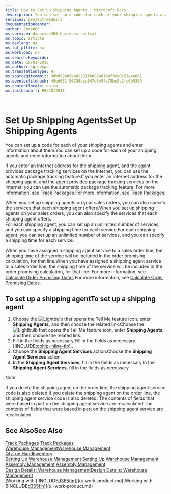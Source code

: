 ```yaml
---
title: How to Set Up Shipping Agents | Microsoft Docs
description: You can set up a code for each of your shipping agents and enter information about them.
services: project-madeira
documentationcenter: 
author: SorenGP
ms.service: dynamics365-business-central
ms.topic: article
ms.devlang: na
ms.tgt_pltfrm: na
ms.workload: na
ms.search.keywords: 
ms.date: 10/01/2018
ms.author: sgroespe
ms.translationtype: HT
ms.sourcegitcommit: 9dbd92409ba02281f008246194f3ce0c53e4e001
ms.openlocfilehash: 49ed631f56730bce647dfe9fc75be2c2fc6b9359
ms.contentlocale: en-ca
ms.lasthandoff: 09/28/2018

---
```

# <a name="set-up-shipping-agents"></a><span data-ttu-id="69ae4-103">Set Up Shipping Agents</span><span class="sxs-lookup"><span data-stu-id="69ae4-103">Set Up Shipping Agents</span></span>
<span data-ttu-id="69ae4-104">You can set up a code for each of your shipping agents and enter information about them.</span><span class="sxs-lookup"><span data-stu-id="69ae4-104">You can set up a code for each of your shipping agents and enter information about them.</span></span>  

<span data-ttu-id="69ae4-105">If you enter an Internet address for the shipping agent, and the agent provides package tracking services on the Internet, you can use the automatic package tracking feature.</span><span class="sxs-lookup"><span data-stu-id="69ae4-105">If you enter an Internet address for the shipping agent, and the agent provides package tracking services on the Internet, you can use the automatic package tracking feature.</span></span> <span data-ttu-id="69ae4-106">For more information, see [Track Packages](sales-how-track-packages.md).</span><span class="sxs-lookup"><span data-stu-id="69ae4-106">For more information, see [Track Packages](sales-how-track-packages.md).</span></span>

<span data-ttu-id="69ae4-107">When you set up shipping agents on your sales orders, you can also specify the services that each shipping agent offers.</span><span class="sxs-lookup"><span data-stu-id="69ae4-107">When you set up shipping agents on your sales orders, you can also specify the services that each shipping agent offers.</span></span>  
<span data-ttu-id="69ae4-108">For each shipping agent, you can set up an unlimited number of services, and you can specify a shipping time for each service.</span><span class="sxs-lookup"><span data-stu-id="69ae4-108">For each shipping agent, you can set up an unlimited number of services, and you can specify a shipping time for each service.</span></span>  

<span data-ttu-id="69ae4-109">When you have assigned a shipping agent service to a sales order line, the shipping time of the service will be included in the order promising calculation, for that line.</span><span class="sxs-lookup"><span data-stu-id="69ae4-109">When you have assigned a shipping agent service to a sales order line, the shipping time of the service will be included in the order promising calculation, for that line.</span></span> <span data-ttu-id="69ae4-110">For more information, see [Calculate Order Promising Dates](sales-how-to-calculate-order-promising-dates.md).</span><span class="sxs-lookup"><span data-stu-id="69ae4-110">For more information, see [Calculate Order Promising Dates](sales-how-to-calculate-order-promising-dates.md).</span></span>

## <a name="to-set-up-a-shipping-agent"></a><span data-ttu-id="69ae4-111">To set up a shipping agent</span><span class="sxs-lookup"><span data-stu-id="69ae4-111">To set up a shipping agent</span></span>  
1.  <span data-ttu-id="69ae4-112">Choose the ![Lightbulb that opens the Tell Me feature](media/ui-search/search_small.png "Tell me what you want to do") icon, enter **Shipping Agents**, and then choose the related link.</span><span class="sxs-lookup"><span data-stu-id="69ae4-112">Choose the ![Lightbulb that opens the Tell Me feature](media/ui-search/search_small.png "Tell me what you want to do") icon, enter **Shipping Agents**, and then choose the related link.</span></span>  
2.  <span data-ttu-id="69ae4-113">Fill in the fields as necessary.</span><span class="sxs-lookup"><span data-stu-id="69ae4-113">Fill in the fields as necessary.</span></span> [!INCLUDE[tooltip-inline-tip](includes/tooltip-inline-tip_md.md)]<span data-ttu-id="69ae4-114">.</span><span class="sxs-lookup"><span data-stu-id="69ae4-114">.</span></span>  
3.  <span data-ttu-id="69ae4-115">Choose the **Shipping Agent Services** action.</span><span class="sxs-lookup"><span data-stu-id="69ae4-115">Choose the **Shipping Agent Services** action.</span></span>
4. <span data-ttu-id="69ae4-116">In the **Shipping Agent Services**, fill in the fields as necessary.</span><span class="sxs-lookup"><span data-stu-id="69ae4-116">In the **Shipping Agent Services**, fill in the fields as necessary.</span></span>

> [!NOTE]  
>  <span data-ttu-id="69ae4-117">If you delete the shipping agent on the order line, the shipping agent service code is also deleted.</span><span class="sxs-lookup"><span data-stu-id="69ae4-117">If you delete the shipping agent on the order line, the shipping agent service code is also deleted.</span></span> <span data-ttu-id="69ae4-118">The contents of fields that were based in part on the shipping agent service are recalculated.</span><span class="sxs-lookup"><span data-stu-id="69ae4-118">The contents of fields that were based in part on the shipping agent service are recalculated.</span></span>  

## <a name="see-also"></a><span data-ttu-id="69ae4-119">See Also</span><span class="sxs-lookup"><span data-stu-id="69ae4-119">See Also</span></span>
<span data-ttu-id="69ae4-120">[Track Packages](sales-how-track-packages.md)  </span><span class="sxs-lookup"><span data-stu-id="69ae4-120">[Track Packages](sales-how-track-packages.md)  </span></span>  
[<span data-ttu-id="69ae4-121">Warehouse Management</span><span class="sxs-lookup"><span data-stu-id="69ae4-121">Warehouse Management</span></span>](warehouse-manage-warehouse.md)  
[<span data-ttu-id="69ae4-122">Qty. on Hand</span><span class="sxs-lookup"><span data-stu-id="69ae4-122">Inventory</span></span>](inventory-manage-inventory.md)  
<span data-ttu-id="69ae4-123">[Setting Up Warehouse Management](warehouse-setup-warehouse.md)   </span><span class="sxs-lookup"><span data-stu-id="69ae4-123">[Setting Up Warehouse Management](warehouse-setup-warehouse.md)   </span></span>  
<span data-ttu-id="69ae4-124">[Assembly Management](assembly-assemble-items.md)  </span><span class="sxs-lookup"><span data-stu-id="69ae4-124">[Assembly Management](assembly-assemble-items.md)  </span></span>  
[<span data-ttu-id="69ae4-125">Design Details: Warehouse Management</span><span class="sxs-lookup"><span data-stu-id="69ae4-125">Design Details: Warehouse Management</span></span>](design-details-warehouse-management.md)  
<span data-ttu-id="69ae4-126">[Working with [!INCLUDE[d365fin](includes/d365fin_md.md)]](ui-work-product.md)</span><span class="sxs-lookup"><span data-stu-id="69ae4-126">[Working with [!INCLUDE[d365fin](includes/d365fin_md.md)]](ui-work-product.md)</span></span>  

